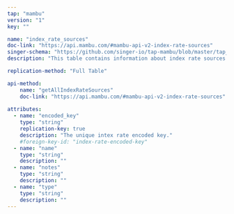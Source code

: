 ```yaml
---
tap: "mambu"
version: "1"
key: ""

name: "index_rate_sources"
doc-link: "https://api.mambu.com/#mambu-api-v2-index-rate-sources"
singer-schema: "https://github.com/singer-io/tap-mambu/blob/master/tap_mambu/schemas/index_rate_sources.json"
description: "This table contains information about index rate sources."

replication-method: "Full Table"

api-method:
    name: "getAllIndexRateSources"
    doc-link: "https://api.mambu.com/#mambu-api-v2-index-rate-sources"
    
attributes:
  - name: "encoded_key"
    type: "string"
    replication-key: true
    description: "The unique intex rate encoded key."
    #foreign-key-id: "index-rate-encoded-key"
  - name: "name"
    type: "string"
    description: ""
  - name: "notes"
    type: "string"
    description: ""
  - name: "type"
    type: "string"
    description: ""
---
```

